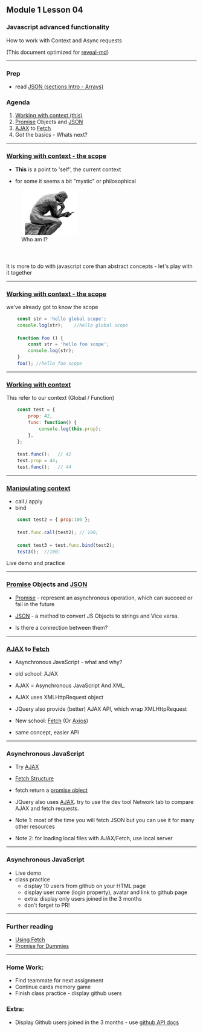 ## Module 1 Lesson 04
### Javascript advanced functionality
How to work with Context and Async requests

(This document optimized for [reveal-md](https://github.com/webpro/reveal-md))

---

### Prep
- read [JSON (sections Intro - Arrays)](https://www.w3schools.com/js/js_json_intro.asp)

### Agenda
1. [Working with context (this)](https://developer.mozilla.org/en-US/docs/Web/JavaScript/Reference/Operators/this)
2. [Promise](https://developer.mozilla.org/en-US/docs/Web/JavaScript/Reference/Global_Objects/Promise) Objects and [JSON](https://www.w3schools.com/js/js_json_intro.asp)
3. [AJAX](https://www.w3schools.com/js/js_ajax_http_send.asp) to [Fetch](https://developer.mozilla.org/en-US/docs/Web/API/Fetch_API/Using_Fetch)
4. Got the basics - Whats next? 

---

### [Working with context - the scope](https://developer.mozilla.org/en-US/docs/Web/JavaScript/Reference/Operators/this)
- **This** is a point to 'self', the current context
<!-- .element: class="fragment" -->

- for some it seems a bit "mystic" or philosophical
<!-- .element: class="fragment" -->

<figure style="height:180px">
    <img src="./assets/thinker.png"  height="120" style="margin:0">
    <figcaption style="height:40px">Who am I?</figcaption>
</figure>
<!-- .element: class="fragment" -->

It is more to do with javascript core than abstract concepts - let's play with it together
<!-- .element: class="fragment" -->

---

### [Working with context - the scope](https://developer.mozilla.org/en-US/docs/Web/JavaScript/Reference/Operators/this)
we've already got to know the scope

```js
    const str = 'hello global scope';
    console.log(str);    //hello global scope
    
    function foo () {
        const str = 'hello foo scope';
        console.log(str);
    }
    foo(); //hello foo scope
```

---

### [Working with context](https://developer.mozilla.org/en-US/docs/Web/JavaScript/Reference/Operators/this)
This refer to our context (Global / Function)

```js
    const test = {
        prop: 42,
        func: function() {
            console.log(this.prop);
        },
    };

    test.func();   // 42
    test.prop = 44;
    test.func();   // 44
```

---

### [Manipulating context](https://developer.mozilla.org/en-US/docs/Web/JavaScript/Reference/Operators/this)
- call / apply
- bind

```js
    const test2 = { prop:100 };

    test.func.call(test2); // 100;
    
    const test3 = test.func.bind(test2);
    test3();  //100;
```

Live demo and practice
<!-- .element: class="fragment" -->

---
### [Promise](https://developer.mozilla.org/en-US/docs/Web/JavaScript/Reference/Global_Objects/Promise) Objects and [JSON](https://www.w3schools.com/js/js_json_intro.asp)
* [Promise](https://developer.mozilla.org/en-US/docs/Web/JavaScript/Reference/Global_Objects/Promise) - represent an asynchronous operation,
which can succeed or fail in the future
<!-- .element: class="fragment" -->

* [JSON](https://www.w3schools.com/js/js_json_intro.asp) - a method to convert JS Objects to strings and Vice versa.
<!-- .element: class="fragment" -->

* Is there a connection between them? 
<!-- .element: class="fragment" -->

---

### [AJAX](https://www.w3schools.com/js/js_ajax_http_send.asp) to [Fetch](https://developer.mozilla.org/en-US/docs/Web/API/Fetch_API/Using_Fetch)
- Asynchronous JavaScript - what and why?
<!-- .element: class="fragment" -->

- old school: AJAX
<!-- .element: class="fragment" -->

- AJAX = Asynchronous JavaScript And XML.
<!-- .element: class="fragment" -->

- AJAX uses XMLHttpRequest object
<!-- .element: class="fragment" -->

- JQuery also provide (better) AJAX API, which wrap XMLHttpRequest
<!-- .element: class="fragment" -->

- New school: [Fetch](https://developer.mozilla.org/en-US/docs/Web/API/Fetch_API/Using_Fetch) (Or [Axios](https://github.com/axios/axios))
<!-- .element: class="fragment" -->

- same concept, easier API
<!-- .element: class="fragment" -->

---

### Asynchronous JavaScript 

* Try [AJAX](https://www.w3schools.com/js/tryit.asp?filename=tryjs_ajax_first)
<!-- .element: class="fragment" -->

* [Fetch Structure](https://developer.mozilla.org/en-US/docs/Web/API/Fetch_API/Using_Fetch)
<!-- .element: class="fragment" -->

* fetch return a [promise object](https://developer.mozilla.org/en-US/docs/Web/JavaScript/Reference/Global_Objects/Promise)
<!-- .element: class="fragment" -->

* JQuery also uses [AJAX](https://www.w3schools.com/jquery/tryit.asp?filename=tryjquery_ajax_ajax). try to use the dev tool
Network tab to compare AJAX and fetch requests.
<!-- .element: class="fragment" -->

* Note 1: most of the time you will fetch JSON
but you can use it for many other resources
<!-- .element: class="fragment" -->

* Note 2: for loading local files with AJAX/Fetch, use local server
<!-- .element: class="fragment" -->

---

### Asynchronous JavaScript
- Live demo 
- class practice
    - display 10 users from github on your HTML page
    - display user name (login property), avatar and link to github page
    - extra: display only users joined in the 3 months
    - don't forget to PR!


---

### Further reading
* [Using Fetch](https://developer.mozilla.org/en-US/docs/Web/API/Fetch_API/Using_Fetch)
* [Promise for Dummies](https://scotch.io/tutorials/javascript-promises-for-dummies)

---

### Home Work:
* Find teammate for next assignment
* Continue cards memory game
* Finish class practice - display github users

### Extra:
* Display Github users joined in the 3 months - use [github API docs](https://developer.github.com/v3/search/#search-users)
